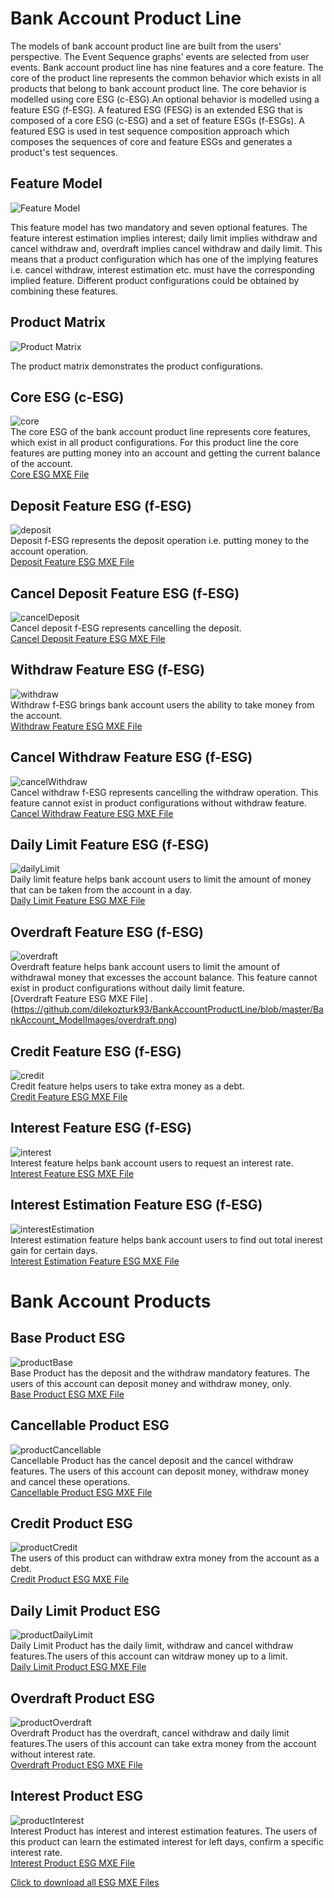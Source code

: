 # Bank Account Product Line
The models of bank account product line are built from the users' perspective. The Event Sequence graphs' events are selected from user events. Bank account product line has nine features and a core feature. The core of the product line represents the common behavior which exists in all products that belong to bank account product line. The core behavior is modelled using core ESG (c-ESG).An optional behavior is modelled using a feature ESG (f-ESG). A featured ESG (FESG) is an extended ESG that is composed of a core ESG (c-ESG) and a set of feature ESGs (f-ESGs). A featured ESG is used in test sequence composition approach which composes the sequences of core and feature ESGs and generates a product's test sequences.

## Feature Model

![Feature Model](https://github.com/dilekozturk93/BankAccountProductLine/blob/master/BankAccount_ModelImages/BankAccount_FeatureModel.png)

This feature model has two mandatory and seven optional features. The feature interest estimation implies interest; daily limit implies withdraw and cancel withdraw and, overdraft implies cancel withdraw and daily limit. This means that a product configuration which has one of the implying features i.e. cancel withdraw, interest estimation etc. must have the corresponding implied feature. Different product configurations could be obtained by combining these features. 

## Product Matrix
![Product Matrix](https://github.com/dilekozturk93/BankAccountProductLine/blob/master/BankAccount_ModelImages/productMatrix.PNG)

The product matrix demonstrates the product configurations.

## Core ESG (c-ESG)
 ![core](https://github.com/dilekozturk93/BankAccountProductLine/blob/master/BankAccount_ModelImages/core.PNG) \
 The core ESG of the bank account product line represents core features, which exist in all product configurations. For this product line the core features are putting money into an account and getting the current balance of the account.\
 [Core ESG MXE File](https://github.com/dilekozturk93/BankAccountProductLine/blob/master/BankAccountModels/core.zip)
 
 ## Deposit Feature ESG (f-ESG)
 ![deposit](https://github.com/dilekozturk93/BankAccountProductLine/blob/master/BankAccount_ModelImages/deposit.PNG) \
 Deposit f-ESG represents the deposit operation i.e. putting money to the account operation.\
 [Deposit Feature ESG MXE File](https://github.com/dilekozturk93/BankAccountProductLine/blob/master/BankAccountModels/deposit.zip)
 
 ## Cancel Deposit Feature ESG (f-ESG)
 ![cancelDeposit](https://github.com/dilekozturk93/BankAccountProductLine/blob/master/BankAccount_ModelImages/cancelDeposit.PNG) \
Cancel deposit f-ESG represents cancelling the deposit.\
 [Cancel Deposit Feature ESG MXE File](https://github.com/dilekozturk93/BankAccountProductLine/blob/master/BankAccountModels/cancelDeposit.zip)
 
 ## Withdraw Feature ESG (f-ESG)
 ![withdraw](https://github.com/dilekozturk93/BankAccountProductLine/blob/master/BankAccount_ModelImages/withdraw.PNG) \
 Withdraw f-ESG brings bank account users the ability to take money from the account.\
 [Withdraw Feature ESG MXE File](https://github.com/dilekozturk93/BankAccountProductLine/blob/master/BankAccountModels/withdraw.zip)
 
 ## Cancel Withdraw Feature ESG (f-ESG)
 ![cancelWithdraw](https://github.com/dilekozturk93/BankAccountProductLine/blob/master/BankAccount_ModelImages/cancelWithdraw.PNG) \
Cancel withdraw f-ESG represents cancelling the withdraw operation. This feature cannot exist in product configurations without withdraw feature.\
 [Cancel Withdraw Feature ESG MXE File](https://github.com/dilekozturk93/BankAccountProductLine/blob/master/BankAccountModels/cancelWithdraw.zip)
 
 ## Daily Limit Feature ESG (f-ESG)
 ![dailyLimit](https://github.com/dilekozturk93/BankAccountProductLine/blob/master/BankAccount_ModelImages/dailyLimit.PNG) \
  Daily limit feature helps bank account users to limit the amount of money that can be taken from the account in a day.\
[Daily Limit Feature ESG MXE File](https://github.com/dilekozturk93/BankAccountProductLine/blob/master/BankAccountModels/dailyLimit.zip)
  
  ## Overdraft Feature ESG (f-ESG)
  ![overdraft](https://github.com/dilekozturk93/BankAccountProductLine/blob/master/BankAccount_ModelImages/overdraft.PNG) \
  Overdraft feature helps bank account users to limit the amount of withdrawal money that excesses the account balance. This feature cannot exist in product configurations without daily limit feature.\
  [Overdraft Feature ESG MXE File] .\(https://github.com/dilekozturk93/BankAccountProductLine/blob/master/BankAccount_ModelImages/overdraft.png)
  
  ## Credit Feature ESG (f-ESG)
  ![credit](https://github.com/dilekozturk93/BankAccountProductLine/blob/master/BankAccount_ModelImages/credit.PNG) \
  Credit feature helps users to take extra money as a debt.\
  [Credit Feature ESG MXE File](https://github.com/dilekozturk93/BankAccountProductLine/blob/master/BankAccountModels/credit.zip)
   
  ## Interest Feature ESG (f-ESG) 
  ![interest](https://github.com/dilekozturk93/BankAccountProductLine/blob/master/BankAccount_ModelImages/interest.PNG) \
  Interest feature helps bank account users to request an interest rate.\
  [Interest Feature ESG MXE File](https://github.com/dilekozturk93/BankAccountProductLine/blob/master/BankAccountModels/interest.zip)
  
  ## Interest Estimation Feature ESG (f-ESG)
  ![interestEstimation](https://github.com/dilekozturk93/BankAccountProductLine/blob/master/BankAccount_ModelImages/interestEstimation.PNG) \
  Interest estimation feature helps bank account users to find out total inerest gain for certain days.\
  [Interest Estimation Feature ESG MXE File](https://github.com/dilekozturk93/BankAccountProductLine/blob/master/BankAccountModels/interestEstimation.zip)
  
  # Bank Account Products
## Base Product ESG
  ![productBase](https://github.com/dilekozturk93/BankAccountProductLine/blob/master/BankAccount_ModelImages/bankAccountProduct_baseProduct.PNG) \
  Base Product has the deposit and the withdraw mandatory features. The users of this account can deposit money and withdraw money, only.\
  [Base Product ESG MXE File](https://github.com/dilekozturk93/BankAccountProductLine/blob/master/BankAccountModels/bankAccountProduct_baseProduct.zip)

## Cancellable Product ESG
  ![productCancellable](https://github.com/dilekozturk93/BankAccountProductLine/blob/master/BankAccount_ModelImages/bankAccountProduct_cancellable.PNG) \
  Cancellable Product has the cancel deposit and the cancel withdraw features. The users of this account can deposit money, withdraw money and cancel these operations.\
  [Cancellable Product ESG MXE File](https://github.com/dilekozturk93/BankAccountProductLine/blob/master/BankAccountModels/bankAccountProduct_cancellable.zip)
  
## Credit Product ESG
![productCredit](https://github.com/dilekozturk93/BankAccountProductLine/blob/master/BankAccount_ModelImages/bankAccountProduct_credit.PNG) \
The users of this product can withdraw extra money from the account as a debt.\
[Credit Product ESG MXE File](https://github.com/dilekozturk93/BankAccountProductLine/blob/master/BankAccountModels/bankAccountProduct_credit.zip)

## Daily Limit Product ESG
![productDailyLimit](https://github.com/dilekozturk93/BankAccountProductLine/blob/master/BankAccount_ModelImages/bankAccountProduct_dailyLimit.PNG) \
Daily Limit Product has the daily limit, withdraw and cancel withdraw features.The users of this account can witdraw money up to a limit.\
[Daily Limit Product ESG MXE File](https://github.com/dilekozturk93/BankAccountProductLine/blob/master/BankAccountModels/bankAccountProduct_dailyLimit.zip)

## Overdraft Product ESG
![productOverdraft](https://github.com/dilekozturk93/BankAccountProductLine/blob/master/BankAccount_ModelImages/bankAccountProduct_overdraft.PNG) \
Overdraft Product has the overdraft, cancel withdraw and daily limit features.The users of this account can take extra money from the account without interest rate.\
[Overdraft Product ESG MXE File](https://github.com/dilekozturk93/BankAccountProductLine/blob/master/BankAccountModels/bankAccountProduct_overdraft.zip)

## Interest Product ESG
![productInterest](https://github.com/dilekozturk93/BankAccountProductLine/blob/master/BankAccount_ModelImages/bankAccountProduct_interest.PNG) \
Interest Product has interest and interest estimation features. The users of this product can learn the estimated interest for left days, confirm a specific interest rate. \
[Interest Product ESG MXE File](https://github.com/dilekozturk93/BankAccountProductLine/blob/master/BankAccountModels/bankAccountProduct_interest.zip)

[Click to download all ESG MXE Files](https://github.com/dilekozturk93/BankAccountProductLine/blob/master/BankAccountModels/BankAccountAllModels.zip)
